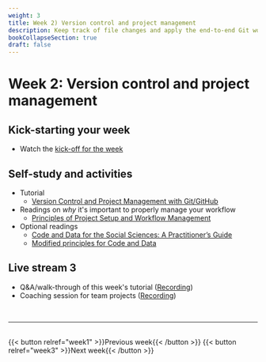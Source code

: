 ```yaml
---
weight: 3
title: Week 2) Version control and project management
description: Keep track of file changes and apply the end-to-end Git workflow!
bookCollapseSection: true
draft: false
---
```


# Week 2: Version control and project management <!--+ feedback-->

## Kick-starting your week
- Watch the [kick-off for the week](https://youtu.be/B5NJZxFzzc0) <!--[the energizer for the week](https://youtu.be/kL-s7XHWiWI) on YouTube!-->

## Self-study and activities
- Tutorial
  - [Version Control and Project Management with Git/GitHub](docs/tutorials/version-control)
- Readings on *why* it's important to properly manage your workflow
  - [Principles of Project Setup and Workflow Management](https://tilburgsciencehub.com/learn/project-setup)
- Optional readings
  - [Code and Data for the Social Sciences: A Practitioner’s Guide](https://www.brown.edu/Research/Shapiro/pdfs/CodeAndData.pdf)
  - [Modified principles for Code and Data](https://www.shirokuriwaki.com/programming/project-organization.html)

## Live stream 3
- Q&A/walk-through of this week's tutorial ([Recording](https://youtu.be/iWpUpudiMLk))
- Coaching session for team projects ([Recording](https://youtu.be/BUAiPRV1WR0))

<br>

---
<br>
{{< button relref="week1" >}}Previous week{{< /button >}}
{{< button relref="week3" >}}Next week{{< /button >}}
